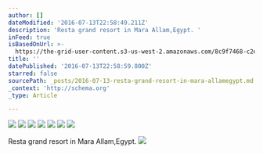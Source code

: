 ```yaml
---
author: []
dateModified: '2016-07-13T22:58:49.211Z'
description: 'Resta grand resort in Mara Allam,Egypt. '
inFeed: true
isBasedOnUrl: >-
  https://the-grid-user-content.s3-us-west-2.amazonaws.com/8c9f7468-c2ef-4b81-b9e4-eabd2f7e57fb.jpg
title: ''
datePublished: '2016-07-13T22:58:59.800Z'
starred: false
sourcePath: _posts/2016-07-13-resta-grand-resort-in-mara-allamegypt.md
_context: 'http://schema.org'
_type: Article

---
```

![](https://the-grid-user-content.s3-us-west-2.amazonaws.com/413ce0d6-76ae-45a0-bb78-4a8021c7ac6e.jpg)
![](https://the-grid-user-content.s3-us-west-2.amazonaws.com/1ad4bd24-8546-44de-814f-b7307be6b9a1.jpg)
![](https://the-grid-user-content.s3-us-west-2.amazonaws.com/c6c4d847-8262-4895-8707-5050c9961040.jpg)
![](https://the-grid-user-content.s3-us-west-2.amazonaws.com/2a5c653d-c25b-496e-a0d1-e72f7b1bf0ee.jpg)
![](https://the-grid-user-content.s3-us-west-2.amazonaws.com/134a6a33-1a97-492e-b82f-b6eff24bea1b.jpg)
![](https://the-grid-user-content.s3-us-west-2.amazonaws.com/2d619cdc-37c4-4387-856e-3bab0a99b423.jpg)
![](https://the-grid-user-content.s3-us-west-2.amazonaws.com/f5bc6b79-3129-44c0-b688-ebb482b8fac8.jpg)

Resta grand resort in Mara Allam,Egypt. ![](https://the-grid-user-content.s3-us-west-2.amazonaws.com/8c9f7468-c2ef-4b81-b9e4-eabd2f7e57fb.jpg)